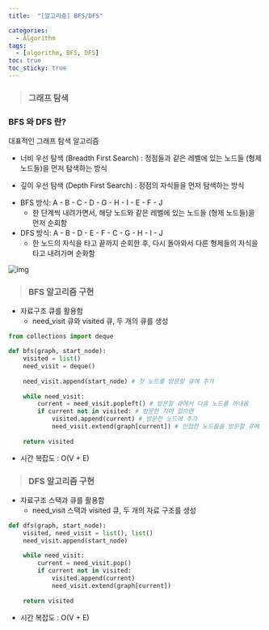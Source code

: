 ```yaml
---
title:  "[알고리즘] BFS/DFS"

categories:
  - Algorithm
tags:
  - [algorithm, BFS, DFS]
toc: true
toc_sticky: true
---
```


> ### 그래프 탐색

###  BFS 와 DFS 란?

대표적인 그래프 탐색 알고리즘

* 너비 우선 탐색 (Breadth First Search) : 정점들과 같은 레벨에 있는 노드들 (형제 노드들)을 먼저 탐색하는 방식

* 깊이 우선 탐색 (Depth First Search) : 정점의 자식들을 먼저 탐색하는 방식



- BFS 방식: A - B - C - D - G - H - I - E - F - J
  - 한 단계씩 내려가면서, 해당 노드와 같은 레벨에 있는 노드들 (형제 노드들)을 먼저 순회함
- DFS 방식: A - B - D - E - F - C - G - H - I - J
  - 한 노드의 자식을 타고 끝까지 순회한 후, 다시 돌아와서 다른 형제들의 자식을 타고 내려가며 순화함

![img](https://www.fun-coding.org/00_Images/BFSDFS.png)

> ### BFS 알고리즘 구현

- 자료구조 큐를 활용함
  - need_visit 큐와 visited 큐, 두 개의 큐를 생성

```python
from collections import deque

def bfs(graph, start_node):
    visited = list()
    need_visit = deque()
    
    need_visit.append(start_node) # 첫 노드를 방문할 큐에 추가
    
    while need_visit:
        current = need_visit.popleft() # 방문할 큐에서 다음 노드를 꺼내옴
        if current not in visited: # 방문한 적이 없으면
            visited.append(current) # 방문한 노드에 추가
            need_visit.extend(graph[current]) # 인접한 노드들을 방문할 큐에 추가
    
    return visited
```

* 시간 복잡도 : O(V + E)

> ### DFS 알고리즘 구현

- 자료구조 스택과 큐를 활용함
  - need_visit 스택과 visited 큐, 두 개의 자료 구조를 생성

```python
def dfs(graph, start_node):
    visited, need_visit = list(), list()
    need_visit.append(start_node)
    
    while need_visit:
        current = need_visit.pop()
        if current not in visited:
            visited.append(current)
            need_visit.extend(graph[current])
    
    return visited
```

* 시간 복잡도 : O(V + E)